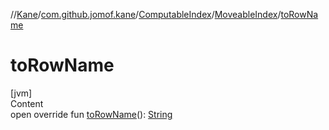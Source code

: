 //[Kane](../../../index.md)/[com.github.jomof.kane](../../index.md)/[ComputableIndex](../index.md)/[MoveableIndex](index.md)/[toRowName](to-row-name.md)



# toRowName  
[jvm]  
Content  
open override fun [toRowName](to-row-name.md)(): [String](https://kotlinlang.org/api/latest/jvm/stdlib/kotlin/-string/index.html)  




